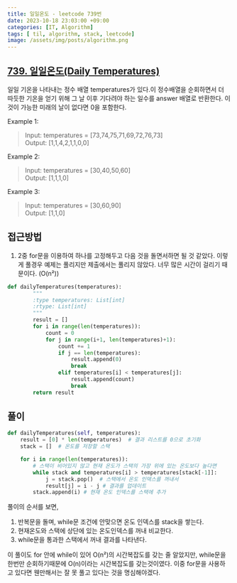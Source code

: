 ```yaml
---
title: 일일온도 - leetcode 739번
date: 2023-10-18 23:03:00 +09:00
categories: [IT, Algorithm]
tags: [ til, algorithm, stack, leetcode]
image: /assets/img/posts/algorithm.png
---
```


## [739. 일일온도(Daily Temperatures)](https://leetcode.com/problems/daily-temperatures/description/)

일일 기온을 나타내는 정수 배열 temperatures가 있다.이 정수배열을 순회하면서 더 따듯한 기온을 얻기 위해 그 날 이후 기다려야 하는 일수를 answer 배열로 반환한다. 이것이 가능한 미래의 날이 없다면 0을 포함한다.

Example 1:
> Input: temperatures = [73,74,75,71,69,72,76,73]    
> Output: [1,1,4,2,1,1,0,0]

Example 2:
> Input: temperatures = [30,40,50,60]    
> Output: [1,1,1,0]

Example 3:
> Input: temperatures = [30,60,90]    
> Output: [1,1,0]

## 접근방법
1. 2중 for문을 이용하여 하나를 고정해두고 다음 것을 돌면서하면 될 것 같았다.
이렇게 풀경우 예제는 풀리지만 제출에서는 풀리지 않았다. 너무 많은 시간이 걸리기 때문이다. (O(n²))

```python
def dailyTemperatures(temperatures):
        """
        :type temperatures: List[int]
        :rtype: List[int]
        """
        result = []
        for i in range(len(temperatures)):
            count = 0
            for j in range(i+1, len(temperatures)+1):
                count += 1
                if j == len(temperatures):
                    result.append(0)
                    break
                elif temperatures[i] < temperatures[j]:
                    result.append(count)
                    break
        return result
```

## 풀이

```python
def dailyTemperatures(self, temperatures):
	result = [0] * len(temperatures)  # 결과 리스트를 0으로 초기화
	stack = []  # 온도를 저장할 스택

	for i in range(len(temperatures)):
		# 스택이 비어있지 않고 현재 온도가 스택의 가장 위에 있는 온도보다 높다면
		while stack and temperatures[i] > temperatures[stack[-1]]:
			j = stack.pop()  # 스택에서 온도 인덱스를 꺼내서
			result[j] = i - j # 결과를 업데이트
		stack.append(i) # 현재 온도 인덱스를 스택에 추가
```

풀이의 순서를 보면,
1. 반복문을 돌며, while문 조건에 안맞으면 온도 인덱스를 stack을 쌓는다.
2. 현재온도와 스택에 상단에 있는 온도인덱스를 꺼내 비교한다.
3. while문을 통과한 스택에서 꺼내 결과를 나타낸다.
    
이 풀이도 for 안에 while이 있어 O(n²)의 시간복잡도를 갖는 줄 알았지만, while문을 한번만 순회하기때문에 O(n)이라는 시간복잡도를 갖는것이였다.
이중 for문을 사용하고 있다면 웬만해서는 잘 못 풀고 있다는 것을 명심해야겠다.
